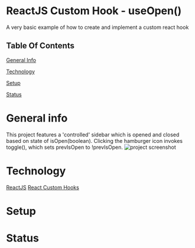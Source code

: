 # ReactJS Custom Hook - useOpen()
A very basic example of how to create and implement a custom react hook
## Table Of Contents
[General Info](#general-info)

[Technology](#technology)

[Setup](#setup)

[Status](#status) 

# General info
This project features a 'controlled' sidebar which is opened and closed based on state of isOpen(boolean). Clicking the hamburger icon invokes toggle(), which sets prevIsOpen to !prevIsOpen.
![project screenshot](https://i.imgur.com/0xMoyL8.png?2)
# Technology
[ReactJS](https://reactjs.org)
[React Custom Hooks](https://reactjs.org/docs/hooks-custom.html#extracting-a-custom-hook)

# Setup
# Status
